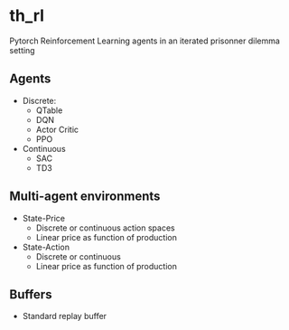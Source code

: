 # th_rl
Pytorch Reinforcement Learning agents in an iterated prisonner dilemma setting

## Agents
- Discrete:
    - QTable
    - DQN
    - Actor Critic
    - PPO
- Continuous    
    - SAC
    - TD3

## Multi-agent environments
- State-Price
    - Discrete or continuous action spaces
    - Linear price as function of production
- State-Action
    - Discrete or continuous
    - Linear price as function of production

## Buffers
- Standard replay buffer 